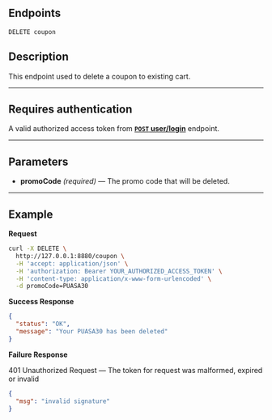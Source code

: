 ## Endpoints

    DELETE coupon

## Description
This endpoint used to delete a coupon to existing cart.

***

## Requires authentication
A valid authorized access token from **[<code>POST</code> user/login](https://github.com/husnulhamidiah/simple-cart-api/blob/master/docs/user/POST_user_login.md)** endpoint.

***

## Parameters
- **promoCode** _(required)_ — The promo code that will be deleted.

***

## Example
**Request**

``` bash
curl -X DELETE \
  http://127.0.0.1:8880/coupon \
  -H 'accept: application/json' \
  -H 'authorization: Bearer YOUR_AUTHORIZED_ACCESS_TOKEN' \
  -H 'content-type: application/x-www-form-urlencoded' \
  -d promoCode=PUASA30
```

**Success Response**

``` json
{
  "status": "OK",
  "message": "Your PUASA30 has been deleted"
}
```

**Failure Response**

401 Unauthorized Request — The token for request was malformed, expired or invalid

``` json
{
  "msg": "invalid signature"
}
```